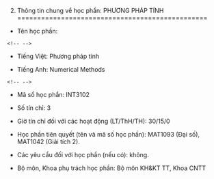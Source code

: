 2. Thông tin chung về học phần: PHƯƠNG PHÁP TÍNH
================================================

-   Tên học phần:

```{=html}
<!-- -->
```
-   Tiếng Việt: Phương pháp tính

-   Tiếng Anh: Numerical Methods

```{=html}
<!-- -->
```
-   Mã số học phần: INT3102

-   Số tín chỉ: 3

-   Giờ tín chỉ đối với các hoạt động (LT/ThH/TH): 30/15/0

-   Học phần tiên quyết (tên và mã số học phần): MAT1093 (Đại số),
    MAT1042 (Giải tích 2).

-   Các yêu cầu đối với học phần (nếu có): không.

-   Bộ môn, Khoa phụ trách học phần: Bộ môn KH&KT TT, Khoa CNTT

